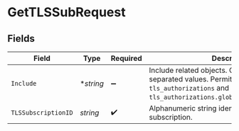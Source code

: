 # GetTLSSubRequest


## Fields

| Field                                                                                                                                                   | Type                                                                                                                                                    | Required                                                                                                                                                | Description                                                                                                                                             | Example                                                                                                                                                 |
| ------------------------------------------------------------------------------------------------------------------------------------------------------- | ------------------------------------------------------------------------------------------------------------------------------------------------------- | ------------------------------------------------------------------------------------------------------------------------------------------------------- | ------------------------------------------------------------------------------------------------------------------------------------------------------- | ------------------------------------------------------------------------------------------------------------------------------------------------------- |
| `Include`                                                                                                                                               | **string*                                                                                                                                               | :heavy_minus_sign:                                                                                                                                      | Include related objects. Optional, comma-separated values. Permitted values: `tls_authorizations` and `tls_authorizations.globalsign_email_challenge`.<br/> | tls_authorizations                                                                                                                                      |
| `TLSSubscriptionID`                                                                                                                                     | *string*                                                                                                                                                | :heavy_check_mark:                                                                                                                                      | Alphanumeric string identifying a TLS subscription.                                                                                                     | sU3guUGZzb2W9Euo4Mo0r                                                                                                                                   |